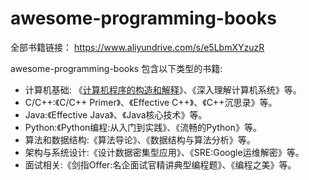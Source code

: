 # awesome-programming-books

全部书籍链接： https://www.aliyundrive.com/s/e5LbmXYzuzR 


awesome-programming-books 包含以下类型的书籍:
- 计算机基础: 《[计算机程序的构造和解释](https://awesome-programming-books.github.io/computer-system/%E8%AE%A1%E7%AE%97%E6%9C%BA%E7%A8%8B%E5%BA%8F%E7%9A%84%E6%9E%84%E9%80%A0%E5%92%8C%E8%A7%A3%E9%87%8A%EF%BC%88%E7%AC%AC2%E7%89%88%EF%BC%89.pdf)》、《深入理解计算机系统》等。
- C/C++:《C/C++ Primer》、《Effective C++》、《C++沉思录》等。
- Java:《Effective Java》、《Java核心技术》等。
- Python:《Python编程:从入门到实践》、《流畅的Python》等。
- 算法和数据结构:《算法导论》、《数据结构与算法分析》等。
- 架构与系统设计:《设计数据密集型应用》、《SRE:Google运维解密》等。
- 面试相关:《剑指Offer:名企面试官精讲典型编程题》、《编程之美》等。


